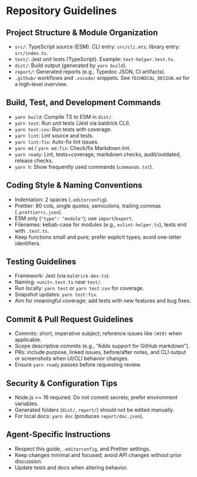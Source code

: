 # Repository Guidelines

## Project Structure & Module Organization
- `src/`: TypeScript source (ESM). CLI entry: `src/cli.mts`; library entry: `src/index.ts`.
- `test/`: Jest unit tests (TypeScript). Example: `text-helper.test.ts`.
- `dist/`: Build output (generated by `yarn build`).
- `report/`: Generated reports (e.g., Typedoc JSON, CI artifacts).
- `.github/` workflows and `.vscode/` snippets. See `TECHNICAL_DESIGN.md` for a high‑level overview.

## Build, Test, and Development Commands
- `yarn build`: Compile TS to ESM in `dist/`.
- `yarn test`: Run unit tests (Jest via baldrick CLI).
- `yarn test:cov`: Run tests with coverage.
- `yarn lint`: Lint source and tests.
- `yarn lint:fix`: Auto-fix lint issues.
- `yarn md` / `yarn md:fix`: Check/fix Markdown lint.
- `yarn ready`: Lint, tests+coverage, markdown checks, audit/outdated, release checks.
- `yarn h`: Show frequently used commands (`commands.txt`).

## Coding Style & Naming Conventions
- Indentation: 2 spaces (`.editorconfig`).
- Prettier: 80 cols, single quotes, semicolons, trailing commas (`.prettierrc.json`).
- ESM only (`"type": "module"`); use `import`/`export`.
- Filenames: kebab-case for modules (e.g., `eslint-helper.ts`), tests end with `.test.ts`.
- Keep functions small and pure; prefer explicit types; avoid one-letter identifiers.

## Testing Guidelines
- Framework: Jest (via `baldrick-dev-ts`).
- Naming: `<unit>.test.ts` near `test/`.
- Run locally: `yarn test` or `yarn test:cov` for coverage.
- Snapshot updates: `yarn test:fix`.
- Aim for meaningful coverage; add tests with new features and bug fixes.

## Commit & Pull Request Guidelines
- Commits: short, imperative subject; reference issues like `(#29)` when applicable.
- Scope descriptive commits (e.g., “Adds support for GitHub markdown”).
- PRs: include purpose, linked issues, before/after notes, and CLI output or screenshots when UI/CLI behavior changes.
- Ensure `yarn ready` passes before requesting review.

## Security & Configuration Tips
- Node.js >= 16 required. Do not commit secrets; prefer environment variables.
- Generated folders (`dist/`, `report/`) should not be edited manually.
- For local docs: `yarn doc` (produces `report/doc.json`).

## Agent-Specific Instructions
- Respect this guide, `.editorconfig`, and Prettier settings.
- Keep changes minimal and focused; avoid API changes without prior discussion.
- Update tests and docs when altering behavior.
